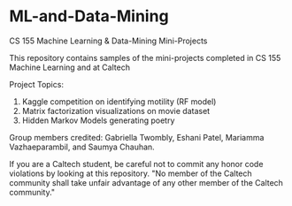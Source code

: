 # ML-and-Data-Mining
CS 155 Machine Learning &amp; Data-Mining Mini-Projects

This repository contains samples of the mini-projects completed in CS 155 Machine Learning and at Caltech

Project Topics:
1. Kaggle competition on identifying motility (RF model)
2. Matrix factorization visualizations on movie dataset
3. Hidden Markov Models generating poetry

Group members credited: Gabriella Twombly, Eshani Patel, Mariamma Vazhaeparambil, and Saumya Chauhan.

If you are a Caltech student, be careful not to commit any honor code violations by looking at this repository.
"No member of the Caltech community shall take unfair advantage of any other member of the Caltech community."
